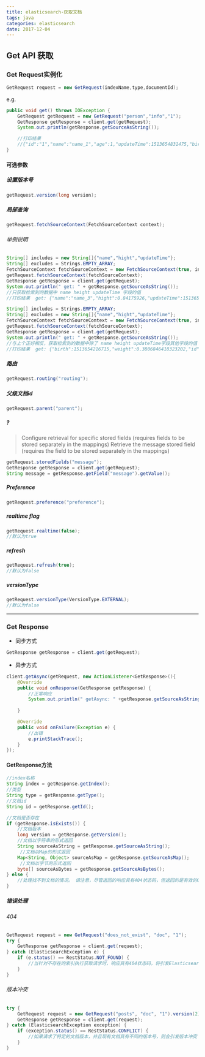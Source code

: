 ```yaml
---
title: elasticsearch-获取文档
tags: java 
categories: elasticsearch
date: 2017-12-04
---
```


## Get API 获取

### Get Request实例化

```java
GetRequest request = new GetRequest(indexName,type,documentId);
```
<!-- more -->
e.g.
```java
public void get() throws IOException {
    GetRequest getRequest = new GetRequest("person","info","1");
    GetResponse getResponse = client.get(getRequest);
    System.out.println(getResponse.getSourceAsString());

    //打印结果
    //{"id":"1","name":"name_1","age":1,"updateTime":1513654831475,"birth":1513654216715,"hight":0.6375151,"weight":0.4946818126143968,"isBoy":false}
}
```

#### 可选参数

##### 设置版本号
```java
getRequest.version(long version);
```

##### 局部查询
```java
getRequest.fetchSourceContext(FetchSourceContext context);
```

###### 举例说明
```java
String[] includes = new String[]{"name","hight","updateTime"};
String[] excludes = Strings.EMPTY_ARRAY;
FetchSourceContext fetchSourceContext = new FetchSourceContext(true, includes, excludes);
getRequest.fetchSourceContext(fetchSourceContext); 
GetResponse getResponse = client.get(getRequest);
System.out.println(" get: " + getResponse.getSourceAsString());
//只获取检索到的数据中 name height updateTime 字段的值
//打印结果  get: {"name":"name_3","hight":0.84175926,"updateTime":1513654831475}
```

```java
String[] includes = Strings.EMPTY_ARRAY;
String[] excludes = new String[]{"name","hight","updateTime"};
FetchSourceContext fetchSourceContext = new FetchSourceContext(true, includes, excludes);
getRequest.fetchSourceContext(fetchSourceContext);
GetResponse getResponse = client.get(getRequest);
System.out.println(" get: " + getResponse.getSourceAsString());
//与上个正好相反，获取检索到的数据中除了 name height updateTime字段其他字段的值
//打印结果  get: {"birth":1513654216715,"weight":0.3806846418323202,"id":"3","age":3,"isBoy":false}
```

##### 路由

```java
getRequest.routing("routing");
```
##### 父级文档id

```java
getRequest.parent("parent"); 
```
##### ?
> Configure retrieval for specific stored fields (requires fields to be stored separately in the mappings)
> Retrieve the message stored field (requires the field to be stored separately in the mappings)

```java
getRequest.storedFields("message"); 
GetResponse getResponse = client.get(getRequest);
String message = getResponse.getField("message").getValue(); 
```

##### Preference 
```java
getRequest.preference("preference");  
```

##### realtime flag 

```java
getRequest.realtime(false);
//默认为true  
```

##### refresh
```java
getRequest.refresh(true);
//默认为false  
```

##### versionType
```java
getRequest.versionType(VersionType.EXTERNAL);
//默认为false  
```
---
### Get Response

- 同步方式

```java
GetResponse getResponse = client.get(getRequest);
```

- 异步方式
```java
client.getAsync(getRequest, new ActionListener<GetResponse>(){
    @Override
    public void onResponse(GetResponse getResponse) {
        //正常响应
        System.out.println(" getAsync: " +getResponse.getSourceAsString());
        
    }

    @Override
    public void onFailure(Exception e) {
        //出错
        e.printStackTrace();
    }
});
```
#### GetResponse方法

```java
//index名称
String index = getResponse.getIndex();
//类型
String type = getResponse.getType();
//文档id
String id = getResponse.getId();

//文档是否存在
if (getResponse.isExists()) {
    //文档版本
    long version = getResponse.getVersion();
    //文档以字符串的形式返回
    String sourceAsString = getResponse.getSourceAsString();  
     //文档以Map的形式返回      
    Map<String, Object> sourceAsMap = getResponse.getSourceAsMap(); 
     //文档以字节的形式返回
    byte[] sourceAsBytes = getResponse.getSourceAsBytes();          
} else {
    //处理找不到文档的情况。 请注意，尽管返回的响应具有404状态码，但返回的是有效的GetResponse，而不是抛出的异常。 这样的响应不包含任何源文件，其isExists方法返回false。
}
```

##### 错误处理
###### 404
```java
GetRequest request = new GetRequest("does_not_exist", "doc", "1");
try {
    GetResponse getResponse = client.get(request);
} catch (ElasticsearchException e) {
    if (e.status() == RestStatus.NOT_FOUND) {
        //当针对不存在的索引执行获取请求时，响应具有404状态码，将引发ElasticsearchException
    }
}
```
###### 版本冲突
```java
try {
    GetRequest request = new GetRequest("posts", "doc", "1").version(2);
    GetResponse getResponse = client.get(request);
} catch (ElasticsearchException exception) {
    if (exception.status() == RestStatus.CONFLICT) {
        //如果请求了特定的文档版本，并且现有文档具有不同的版本号，则会引发版本冲突：
    }
}
```